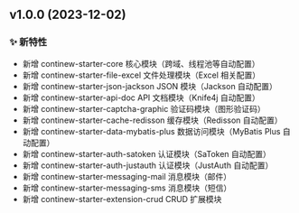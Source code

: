 ## v1.0.0 (2023-12-02)

### ✨ 新特性

* 新增 continew-starter-core 核心模块（跨域、线程池等自动配置）
* 新增 continew-starter-file-excel 文件处理模块（Excel 相关配置）
* 新增 continew-starter-json-jackson JSON 模块（Jackson 自动配置）
* 新增 continew-starter-api-doc API 文档模块（Knife4j 自动配置）
* 新增 continew-starter-captcha-graphic 验证码模块（图形验证码）
* 新增 continew-starter-cache-redisson 缓存模块（Redisson 自动配置）
* 新增 continew-starter-data-mybatis-plus 数据访问模块（MyBatis Plus 自动配置）
* 新增 continew-starter-auth-satoken 认证模块（SaToken 自动配置）
* 新增 continew-starter-auth-justauth 认证模块（JustAuth 自动配置）
* 新增 continew-starter-messaging-mail 消息模块（邮件）
* 新增 continew-starter-messaging-sms 消息模块（短信）
* 新增 continew-starter-extension-crud CRUD 扩展模块
